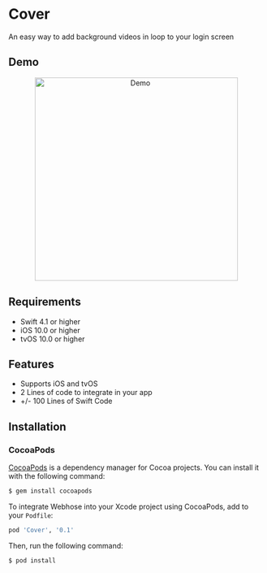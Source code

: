 # Cover

An easy way to add background videos in loop to your login screen

## Demo

<p align="center">
<img src="https://github.com/tiagomartinho/cover-uikit/blob/master/demo.gif" width="400" title="Demo">
</p>

## Requirements

* Swift 4.1 or higher
* iOS 10.0 or higher
* tvOS 10.0 or higher

## Features

* Supports iOS and tvOS
* 2 Lines of code to integrate in your app
* +/- 100 Lines of Swift Code

## Installation

### CocoaPods

[CocoaPods](http://cocoapods.org) is a dependency manager for Cocoa projects. You can install it with the following command:

```bash
$ gem install cocoapods
```

To integrate Webhose into your Xcode project using CocoaPods, add to your `Podfile`:

```ruby
pod 'Cover', '0.1'
```

Then, run the following command:

```bash
$ pod install
```
